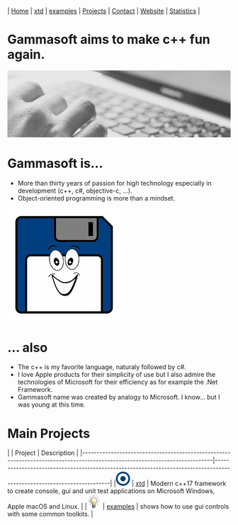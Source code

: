 | [Home](README.md) | [xtd](https://github.com/gammasoft71/xtd) | [examples](https://github.com/gammasoft71/examples) | [Projects](https://sourceforge.net/u/gammasoft71) | [Contact](contact.md) | [Website](https://gammasoft71.wixsite.com/gammasoft) | [Statistics](statistics.md) |

# Gammasoft aims to make c++ fun again.
![background_img](pictures/gammasoft_background.jpg)

# Gammasoft is...

* More than thirty years of passion for high technology especially in development (c++, c#, objective-c, ...).
* Object-oriented programming is more than a mindset.

![background_img](pictures/gammasoft.png)

# ... also
* The c++ is my favorite language, naturaly followed by c#.
* I love Apple products for their simplicity of use but I also admire the technologies of Microsoft for their efficiency as for example the .Net Framework.
* Gammasoft name was created by analogy to Microsoft. I know... but I was young at this time.

# Main Projects

|                                                                      | Project                                             | Description                                                                                                           |
|----------------------------------------------------------------------------------------------------------------------------|-----------------------------------------------------------------------------------------------------------------------|
|[![](pictures/xtd.png)](https://github.com/gammasoft71/xtd)           | [xtd](https://github.com/gammasoft71/xtd)           | Modern c++17 framework to create console, gui and unit test applications on Microsoft Windows, Apple macOS and Linux. |
|[![](pictures/examples.png)](https://github.com/gammasoft71/examples) | [examples](https://github.com/gammasoft71/examples) | shows how to use gui controls with some common toolkits.                                                              |
